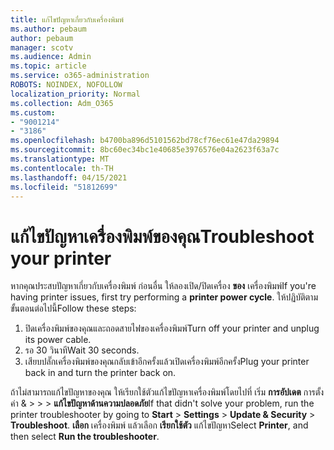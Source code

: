 ```yaml
---
title: แก้ไขปัญหาเกี่ยวกับเครื่องพิมพ์
ms.author: pebaum
author: pebaum
manager: scotv
ms.audience: Admin
ms.topic: article
ms.service: o365-administration
ROBOTS: NOINDEX, NOFOLLOW
localization_priority: Normal
ms.collection: Adm_O365
ms.custom:
- "9001214"
- "3186"
ms.openlocfilehash: b4700ba896d5101562bd78cf76ec61e47da29894
ms.sourcegitcommit: 8bc60ec34bc1e40685e3976576e04a2623f63a7c
ms.translationtype: MT
ms.contentlocale: th-TH
ms.lasthandoff: 04/15/2021
ms.locfileid: "51812699"
---
```

# <a name="troubleshoot-your-printer"></a><span data-ttu-id="9ac96-102">แก้ไขปัญหาเครื่องพิมพ์ของคุณ</span><span class="sxs-lookup"><span data-stu-id="9ac96-102">Troubleshoot your printer</span></span>

<span data-ttu-id="9ac96-103">หากคุณประสบปัญหาเกี่ยวกับเครื่องพิมพ์ ก่อนอื่น ให้ลองเปิด/ปิดเครื่อง **ของ** เครื่องพิมพ์</span><span class="sxs-lookup"><span data-stu-id="9ac96-103">If you're having printer issues, first try performing a **printer power cycle**.</span></span> <span data-ttu-id="9ac96-104">ให้ปฏิบัติตามขั้นตอนต่อไปนี้</span><span class="sxs-lookup"><span data-stu-id="9ac96-104">Follow these steps:</span></span>

1. <span data-ttu-id="9ac96-105">ปิดเครื่องพิมพ์ของคุณและถอดสายไฟของเครื่องพิมพ์</span><span class="sxs-lookup"><span data-stu-id="9ac96-105">Turn off your printer and unplug its power cable.</span></span>
2. <span data-ttu-id="9ac96-106">รอ 30 วินาที</span><span class="sxs-lookup"><span data-stu-id="9ac96-106">Wait 30 seconds.</span></span>
3. <span data-ttu-id="9ac96-107">เสียบปลั๊กเครื่องพิมพ์ของคุณกลับเข้าอีกครั้งแล้วเปิดเครื่องพิมพ์อีกครั้ง</span><span class="sxs-lookup"><span data-stu-id="9ac96-107">Plug your printer back in and turn the printer back on.</span></span>

<span data-ttu-id="9ac96-108">ถ้าไม่สามารถแก้ไขปัญหาของคุณ ให้เรียกใช้ตัวแก้ไขปัญหาเครื่องพิมพ์โดยไปที่ เริ่ม **การอัปเดต** การตั้งค่า &  >    >    >  **แก้ไขปัญหาด้านความปลอดภัย**</span><span class="sxs-lookup"><span data-stu-id="9ac96-108">If that didn't solve your problem, run the printer troubleshooter by going to **Start** > **Settings** > **Update & Security** > **Troubleshoot**.</span></span> <span data-ttu-id="9ac96-109">**เลือก** เครื่องพิมพ์ แล้วเลือก **เรียกใช้ตัว** แก้ไขปัญหา</span><span class="sxs-lookup"><span data-stu-id="9ac96-109">Select **Printer**, and then select **Run the troubleshooter**.</span></span>
